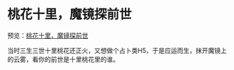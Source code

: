 # 桃花十里，魔镜探前世

预览：[桃花十里，魔镜探前世](https://forever-z-133.github.io/small-works/2/bbb-prev-life/)

当时三生三世十里桃花还正火，又想做个占卜类H5，于是应运而生，抹开魔镜上的云雾，看你的前世是十里桃花里的谁。
